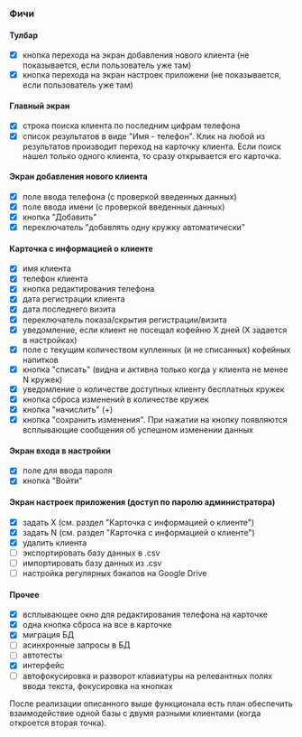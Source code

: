 ### Фичи
#### Тулбар
- [x] кнопка перехода на экран добавления нового клиента (не показывается, если пользователь уже там)
- [x] кнопка перехода на экран настроек приложени (не показывается, если пользователь уже там)
#### Главный экран
- [x] строка поиска клиента по последним цифрам телефона
- [x] список результатов в виде "Имя - телефон". Клик на любой из результатов производит переход на карточку клиента. Если поиск нашел только одного клиента, то сразу открывается его карточка.
#### Экран добавления нового клиента
- [x] поле ввода телефона (с проверкой введенных данных)
- [x] поле ввода имени (с проверкой введенных данных)
- [x] кнопка "Добавить"
- [x] переключатель "добавлять одну кружку автоматически"
#### Карточка с информацией о клиенте
- [x] имя клиента
- [x] телефон клиента
- [x] кнопка редактирования телефона
- [x] дата регистрации клиента
- [x] дата последнего визита
- [x] переключатель показа/скрытия регистрации/визита 
- [x] уведомление, если клиент не посещал кофейню Х дней (Х задается в настройках)
- [x] поле с текущим количеством купленных (и не списанных) кофейных напитков
- [x] кнопка "списать" (видна и активна только когда у клиента не менее N кружек)
- [x] уведомление о количестве доступных клиенту бесплатных кружек
- [x] кнопка сброса изменений в количестве кружек
- [x] кнопка "начислить" (+)
- [x] кнопка "сохранить изменения". При нажатии на кнопку появляются всплывающие сообщения об успешном изменении данных

#### Экран входа в настройки
- [x] поле для ввода пароля
- [x] кнопка "Войти"

#### Экран настроек приложения (доступ по паролю администратора)
- [x] задать Х (см. раздел "Карточка с информацией о клиенте")
- [x] задать N (см. раздел "Карточка с информацией о клиенте")
- [x] удалить клиента
- [ ] экспортировать базу данных в .csv
- [ ] импортировать базу данных из .csv
- [ ] настройка регулярных бэкапов на Google Drive

#### Прочее
- [x] всплывающее окно для редактирования телефона на карточке
- [x] одна кнопка сброса на все в карточке 
- [x] миграция БД
- [ ] асинхронные запросы в БД
- [ ] автотесты
- [x] интерфейс
- [ ] автофокусировка и разворот клавиатуры на релевантных полях ввода текста, фокусировка на кнопках

После реализации описанного выше функционала есть план обеспечить взаимодействие одной базы с двумя разными клиентами (когда откроется вторая точка).
